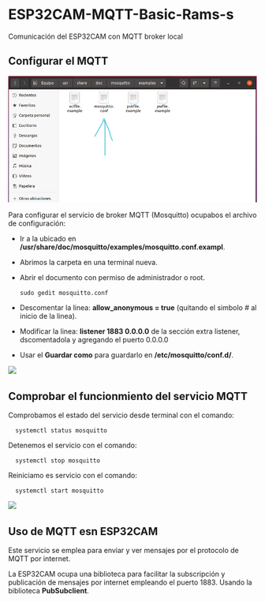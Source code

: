 # ESP32CAM-MQTT-Basic-Rams-s
Comunicación del ESP32CAM con MQTT broker local

## Configurar el MQTT

![](https://github.com/RamsesOrtiz36/ESP32CAM-MQTT-Basic-Rams-s/blob/main/Configuraci%C3%B3n%20MQTT/Configuraci%C3%B3n%20mqtt%20original%20a%20modificar%20con%20sudo%20gedit.png)

Para configurar el servicio de broker MQTT (Mosquitto) ocupabos el archivo de configuración:
+ Ir a la ubicado en **/usr/share/doc/mosquitto/examples/mosquitto.conf.exampl**.
+ Abrimos la carpeta en una terminal nueva. 
+ Abrir el documento con permiso de administrador o root.

      sudo gedit mosquitto.conf
      
+ Descomentar la linea: **allow_anonymous = true** (quitando el simbolo # al inicio de la linea).
+ Modificar la linea: **listener 1883 0.0.0.0** de la sección extra listener, dscomentadola y agregando el puerto 0.0.0.0
+ Usar el **Guardar como** para guardarlo en **/etc/mosquitto/conf.d/**.

![](https://github.com/RamsesOrtiz36/ESP32CAM-MQTT-Basic-Rams-s/blob/main/Configuraci%C3%B3n%20MQTT/Guardar%20archivo%20mqtt%20reconfigurado.png)

## Comprobar el funcionmiento del servicio MQTT

Comprobamos el estado del servicio desde terminal con el comando:

      systemctl status mosquitto
      
Detenemos el servicio con el comando:

      systemctl stop mosquitto

Reiniciamo es servicio con el comando:

      systemctl start mosquitto
      
![](https://github.com/RamsesOrtiz36/ESP32CAM-MQTT-Basic-Rams-s/blob/main/Configuraci%C3%B3n%20MQTT/reconfigurar%20mosquitto.png)

## Uso de MQTT esn ESP32CAM
Este servicio se emplea para enviar y ver mensajes por el protocolo de MQTT por internet.

La ESP32CAM ocupa una biblioteca para facilitar la subscripción y publicación de mensajes por internet empleando el puerto 1883.
Usando la biblioteca **PubSubclient**.

![]()

